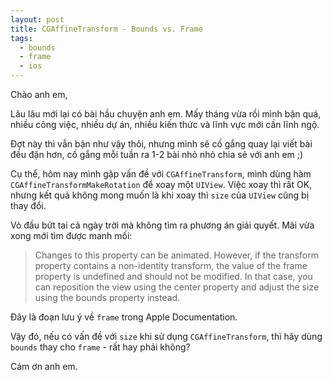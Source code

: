 ```yaml
---
layout: post
title: CGAffineTransform - Bounds vs. Frame
tags:
  - bounds
  - frame
  - ios
---
```


Chào anh em,

Lâu lâu mới lại có bài hầu chuyện anh em. Mấy tháng vừa rồi mình bận quá, nhiều công việc, nhiều dự án, nhiều kiến thức và lĩnh vực mới cần lĩnh ngộ.

Đợt này thì vẫn bận như vậy thôi, nhưng mình sẽ cố gắng quay lại viết bài đều đặn hơn, cố gắng mỗi tuần ra 1-2 bài nhỏ nhỏ chia sẻ với anh em ;)

Cụ thể, hôm nay mình gặp vấn đề với `CGAffineTransform`, mình dùng hàm `CGAffineTransformMakeRotation` để xoay một `UIView`. Việc xoay thì rất OK, nhưng kết quả không mong muốn là khi xoay thì `size` của `UIView` cũng bị thay đổi.

Vò đầu bứt tai cả ngày trời mà không tìm ra phương án giải quyết. Mãi vừa xong mới tìm được manh mối:

> Changes to this property can be animated. However, if the transform property contains a non-identity transform, the value of the frame property is undefined and should not be modified. In that case, you can reposition the view using the center property and adjust the size using the bounds property instead.

Đây là đoạn lưu ý về `frame` trong Apple Documentation.

Vậy đó, nếu có vấn đề với `size` khi sử dụng `CGAffineTransform`, thì hãy dùng `bounds` thay cho `frame` - rất hay phải không?

Cám ơn anh em.
